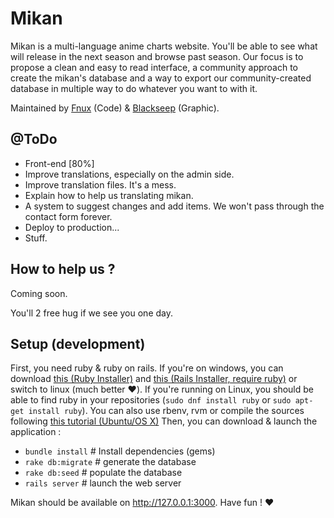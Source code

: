 # Mikan

Mikan is a multi-language anime charts website. You'll be able to see what will release in the next season and browse past season. Our focus is to propose a clean and easy to read interface, a community approach to create the mikan's database and a way to export our community-created database in multiple way to do whatever you want to with it.

Maintained by  [Fnux](https://github.com/Fnux) (Code) & [Blackseep](https://github.com/L33tSheep) (Graphic).

## @ToDo
* Front-end [80%]
* Improve translations, especially on the admin side.
* Improve translation files. It's a mess.
* Explain how to help us translating mikan.
* A system to suggest changes and add items. We won't pass through the contact form forever.
* Deploy to production...
* Stuff.

## How to help us ?

Coming soon.

You'll 2 free hug if we see you one day.

## Setup (development)
First, you need ruby & ruby on rails. If you're on windows, you can download [this (Ruby Installer)](http://rubyinstaller.org/) and [this (Rails Installer, require ruby)](http://railsinstaller.org/en) or switch to linux (much better :heart:).
If you're running on Linux, you should be able to find ruby in your repositories (`sudo dnf install ruby` or `sudo apt-get install ruby`). You can also use rbenv, rvm or compile the sources following [this tutorial (Ubuntu/OS X)](https://gorails.com/setup/ubuntu/15.04)
Then, you can download & launch the application :
* `bundle install` # Install dependencies (gems)
* `rake db:migrate` # generate the database
* `rake db:seed` # populate the database
* `rails server` # launch the web server

Mikan should be available on http://127.0.0.1:3000. Have fun ! :heart:
